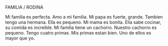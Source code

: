 FAMILIA / RODINA

Mi familia es perfecta. Amo a mi familia. Mi papa es fuerte,  grande. Tambien tengo una hermana. Ella es pequeno. Mi mama es bonita. Ella sabe cocinar, su comida es increible. Mi familia tiene un cachorro. Nuestro cachorro es pequeno. Tengo cuatro primas. Mis primas estan bien. Uno de ellos es mayor que yo.